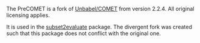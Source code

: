 The PreCOMET is a fork of [Unbabel/COMET](https://github.com/Unbabel/COMET/) from version 2.2.4.
All original licensing applies.

It is used in the [subset2evaluate](https://github.com/zouharvi/subset2evaluate) package.
The divergent fork was created such that this package does not conflict with the original one.